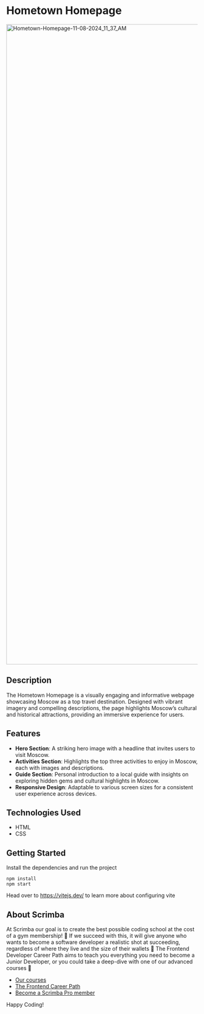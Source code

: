 # Hometown Homepage

<img width="1682" alt="Hometown-Homepage-11-08-2024_11_37_AM" src="https://github.com/user-attachments/assets/3c8dbb86-5a6e-4c82-80ec-f7b49a1ab38a">


## Description

The Hometown Homepage is a visually engaging and informative webpage showcasing Moscow as a top travel destination. Designed with vibrant imagery and compelling descriptions, the page highlights Moscow’s cultural and historical attractions, providing an immersive experience for users. 

## Features

- **Hero Section**: A striking hero image with a headline that invites users to visit Moscow.
- **Activities Section**: Highlights the top three activities to enjoy in Moscow, each with images and descriptions.
- **Guide Section**: Personal introduction to a local guide with insights on exploring hidden gems and cultural highlights in Moscow.
- **Responsive Design**: Adaptable to various screen sizes for a consistent user experience across devices.

## Technologies Used

- HTML
- CSS

## Getting Started
Install the dependencies and run the project
```
npm install
npm start
```

Head over to https://vitejs.dev/ to learn more about configuring vite
## About Scrimba

At Scrimba our goal is to create the best possible coding school at the cost of a gym membership! 💜
If we succeed with this, it will give anyone who wants to become a software developer a realistic shot at succeeding, regardless of where they live and the size of their wallets 🎉
The Frontend Developer Career Path aims to teach you everything you need to become a Junior Developer, or you could take a deep-dive with one of our advanced courses 🚀

- [Our courses](https://scrimba.com/allcourses)
- [The Frontend Career Path](https://scrimba.com/learn/frontend)
- [Become a Scrimba Pro member](https://scrimba.com/pricing)

Happy Coding!
